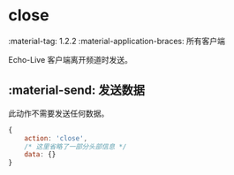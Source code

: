 # close

<span class="feature-tag" title="最早可用版本" markdown>
    <span class="icon">:material-tag:</span>
    <span class="text">1.2.2</span>
</span>
<span class="feature-tag" title="终端类型" markdown>
    <span class="icon">:material-application-braces:</span>
    <span class="text">所有客户端</span>
</span>

Echo-Live 客户端离开频道时发送。

## :material-send: 发送数据
此动作不需要发送任何数据。

``` javascript title="示例"
{
    action: 'close',
    /* 这里省略了一部分头部信息 */ 
    data: {}
}
```